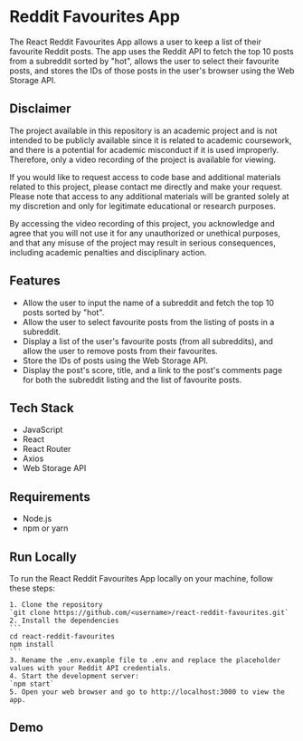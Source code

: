 
# Reddit Favourites App

The React Reddit Favourites App allows a user to keep a list of their favourite Reddit posts. The app uses the Reddit API to fetch the top 10 posts from a subreddit sorted by "hot", allows the user to select their favourite posts, and stores the IDs of those posts in the user's browser using the Web Storage API.

##  Disclaimer
The project available in this repository is an academic project and is not intended to be publicly available since it is related to academic coursework, and there is a potential for academic misconduct if it is used improperly. Therefore, only a video recording of the project is available for viewing.

If you would like to request access to code base and additional materials related to this project, please contact me directly and make your request. Please note that access to any additional materials will be granted solely at my discretion and only for legitimate educational or research purposes.

By accessing the video recording of this project, you acknowledge and agree that you will not use it for any unauthorized or unethical purposes, and that any misuse of the project may result in serious consequences, including academic penalties and disciplinary action.
## Features
- Allow the user to input the name of a subreddit and fetch the top 10 posts sorted by "hot".
- Allow the user to select favourite posts from the listing of posts in a subreddit.
- Display a list of the user's favourite posts (from all subreddits), and allow the user to remove posts from their favourites.
- Store the IDs of posts using the Web Storage API.
- Display the post's score, title, and a link to the post's comments page for both the subreddit listing and the list of favourite posts.

## Tech Stack
- JavaScript
- React
- React Router
- Axios
- Web Storage API

## Requirements
- Node.js
- npm or yarn

## Run Locally
To run the React Reddit Favourites App locally on your machine, follow these steps:

	1. Clone the repository
	`git clone https://github.com/<username>/react-reddit-favourites.git`
	2. Install the dependencies
	```
	cd react-reddit-favourites
	npm install
	```
	3. Rename the .env.example file to .env and replace the placeholder values with your Reddit API credentials.
	4. Start the development server:
	`npm start`
	5. Open your web browser and go to http://localhost:3000 to view the app.

## Demo

